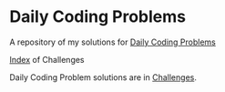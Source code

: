 # Daily Coding Problems
A repository of my solutions for [Daily Coding Problems](https://www.dailycodingproblem.com/)

[Index](http://www.#.com) of Challenges

Daily Coding Problem solutions are in [Challenges](http://www.#.com).
